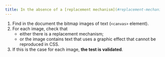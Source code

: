 ```yaml
---
title: In the absence of a [replacement mechanism](#replacement-mechanism), each bitmap [image of text](#image-of-text) (`<canvas>` tag) [conveying information](#image-conveying-information) must, if possible, be replaced by [styled text](#styled-text). Is this rule respected (excluding special cases)?
---
```


1. Find in the document the bitmap images of text (`<canvas>` element).
2. For each image, check that
   - either there is a replacement mechanism;
   - or the image contains text that uses a graphic effect that cannot be reproduced in CSS.
3. If this is the case for each image, **the test is validated**.
